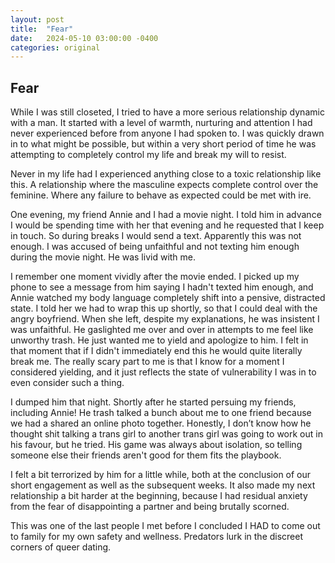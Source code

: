 ```yaml
---
layout: post
title:  "Fear"
date:   2024-05-10 03:00:00 -0400
categories: original
---
```

## Fear

While I was still closeted, I tried to have a more serious relationship dynamic with a man. It started with a level of warmth, nurturing and attention I had never experienced before from anyone I had spoken to. I was quickly drawn in to what might be possible, but within a very short period of time he was attempting to completely control my life and break my will to resist.

Never in my life had I experienced anything close to a toxic relationship like this. A relationship where the masculine expects complete control over the feminine. Where any failure to behave as expected could be met with ire.

One evening, my friend Annie and I had a movie night. I told him in advance I would be spending time with her that evening and he requested that I keep in touch. So during breaks I would send a text. Apparently this was not enough. I was accused of being unfaithful and not texting him enough during the movie night. He was livid with me.
 
I remember one moment vividly after the movie ended. I picked up my phone to see a message from him saying I hadn't texted him enough, and Annie watched my body language completely shift into a pensive, distracted state. I told her we had to wrap this up shortly, so that I could deal with the angry boyfriend. When she left, despite my explanations, he was insistent I was unfaithful. He gaslighted me over and over in attempts to me feel like unworthy trash. He just wanted me to yield and apologize to him. I felt in that moment that if I didn't immediately end this he would quite literally break me. The really scary part to me is that I know for a moment I considered yielding, and it just reflects the state of vulnerability I was in to even consider such a thing.

I dumped him that night. Shortly after he started persuing my friends, including Annie! He trash talked a bunch about me to one friend because we had a shared an online photo together. Honestly, I don’t know how he thought shit talking a trans girl to another trans girl was going to work out in his favour, but he tried. His game was always about isolation, so telling someone else their friends aren't good for them fits the playbook.

I felt a bit terrorized by him for a little while, both at the conclusion of our short engagement as well as the subsequent weeks. It also made my next relationship a bit harder at the beginning, because I had residual anxiety from the fear of disappointing a partner and being brutally scorned.

This was one of the last people I met before I concluded I HAD to come out to family for my own safety and wellness. Predators lurk in the discreet corners of queer dating.
